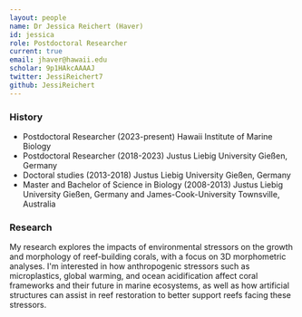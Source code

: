 ```yaml
---
layout: people
name: Dr Jessica Reichert (Haver)
id: jessica
role: Postdoctoral Researcher
current: true
email: jhaver@hawaii.edu
scholar: 9p1HAkcAAAAJ
twitter: JessiReichert7
github: JessiReichert
---
```


### History

- Postdoctoral Researcher (2023-present) Hawaii Institute of Marine Biology
- Postdoctoral Researcher (2018-2023) Justus Liebig University Gießen, Germany
- Doctoral studies (2013-2018) Justus Liebig University Gießen, Germany
- Master and Bachelor of Science in Biology (2008-2013) Justus Liebig University Gießen, Germany and James-Cook-University Townsville, Australia



### Research

My research explores the impacts of environmental stressors on the growth and morphology of reef-building corals, with a focus on 3D morphometric analyses. I&#39;m interested in how anthropogenic stressors such as microplastics, global warming, and ocean acidification affect coral frameworks and their future in marine ecosystems, as well as how artificial structures can assist in reef restoration to better support reefs facing these stressors.
